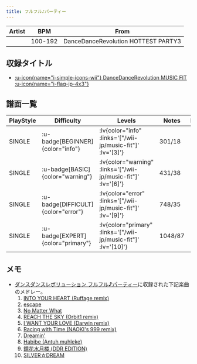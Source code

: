 ```yaml
---
title: フルフル♪パーティー
---
```


|Artist|BPM|From|
|------|---|----|
||100-192|DanceDanceRevolution HOTTEST PARTY3|

## 収録タイトル

- [ :u-icon{name="i-simple-icons-wii"} DanceDanceRevolution MUSIC FIT :u-icon{name="i-flag-jp-4x3"} ](/wii-jp/music-fit)

## 譜面一覧

|PlayStyle|Difficulty|Levels|Notes|Movie|
|---------|----------|------|-----|-----|
|SINGLE| :u-badge[BEGINNER]{color="info"} | :lv{color="info" :links='["/wii-jp/music-fit"]' :lv='[3]'} |301/18||
|SINGLE| :u-badge[BASIC]{color="warning"} | :lv{color="warning" :links='["/wii-jp/music-fit"]' :lv='[6]'} |431/38||
|SINGLE| :u-badge[DIFFICULT]{color="error"} | :lv{color="error" :links='["/wii-jp/music-fit"]' :lv='[9]'} |748/35||
|SINGLE| :u-badge[EXPERT]{color="primary"} | :lv{color="primary" :links='["/wii-jp/music-fit"]' :lv='[10]'} |1048/87||

## メモ

- [ダンスダンスレボリューション フルフル♪パーティー](/wii-jp/furufuru)に収録された下記楽曲のメドレー。
  1. [INTO YOUR HEART (Ruffage remix)](/wii-jp/furufuru/into-your-heart)
  1. [escape](/wii-jp/furufuru/escape)
  1. [No Matter What](/wii-jp/furufuru/no-matter-what)
  1. [REACH THE SKY (Orbit1 remix)](/wii-jp/furufuru/reach-the-sky)
  1. [I WANT YOUR LOVE (Darwin remix)](/wii-jp/furufuru/i-want-your-love)
  1. [Racing with Time (NAOKI's 999 remix)](/wii-jp/furufuru/racing-with-time)
  1. [Dreamin'](/wii-jp/furufuru/dreamin)
  1. [Habibe (Antuh muhleke)](/wii-jp/furufuru/habibe)
  1. [鏡花水月楼 (DDR EDITION)](/wii-jp/furufuru/kyoka-suigetsu-row)
  1. [SILVER☆DREAM](/wii-jp/furufuru/silver-dream)
